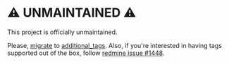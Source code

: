 # ⚠ UNMAINTAINED ⚠

This project is officially unmaintained.

Please, [migrate](https://github.com/AlphaNodes/additional_tags#migrate-from-other-plugin) to [additional_tags](https://github.com/AlphaNodes/additional_tags). Also, if you're interested in having tags supported out of the box, follow [redmine issue #1448](http://www.redmine.org/issues/1448).
